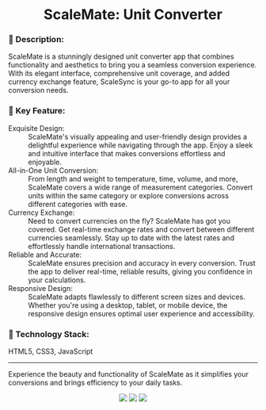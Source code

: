 <h1 align="center">ScaleMate: Unit Converter</h1>
<p style="font-style:italic;">
<h3>📌 Description:</h3>

<p>ScaleMate is a stunningly designed unit converter app that combines functionality and aesthetics to bring you a seamless conversion experience. With its elegant interface, comprehensive unit coverage, and added currency exchange feature, ScaleSync is your go-to app for all your conversion needs.</p>

<h3>📌 Key Feature:</h3>
<dl>
<dt>Exquisite Design:</dt><dd> ScaleMate's visually appealing and user-friendly design provides a delightful experience while navigating through the app. Enjoy a sleek and intuitive interface that makes conversions effortless and enjoyable.</dd>

<dt>All-in-One Unit Conversion:</dt><dd> From length and weight to temperature, time, volume, and more, ScaleMate covers a wide range of measurement categories. Convert units within the same category or explore conversions across different categories with ease.</dd>

<dt>Currency Exchange:</dt><dd> Need to convert currencies on the fly? ScaleMate has got you covered. Get real-time exchange rates and convert between different currencies seamlessly. Stay up to date with the latest rates and effortlessly handle international transactions.</dd>

<dt>Reliable and Accurate:</dt><dd> ScaleMate ensures precision and accuracy in every conversion. Trust the app to deliver real-time, reliable results, giving you confidence in your calculations.</dd>

<dt>Responsive Design:</dt><dd> ScaleMate adapts flawlessly to different screen sizes and devices. Whether you're using a desktop, tablet, or mobile device, the responsive design ensures optimal user experience and accessibility.</dd>

</dl>
<h3>📌 Technology Stack:</h3>

<p>
HTML5, CSS3, JavaScript
</p>
<hr>
<p>Experience the beauty and functionality of ScaleMate as it simplifies your conversions and brings efficiency to your daily tasks.
</p>
<div align = "center">
<img src="https://forthebadge.com/images/badges/validated-html5.svg">
<img src="https://forthebadge.com/images/badges/uses-css.svg">
<img src="https://forthebadge.com/images/badges/made-with-javascript.svg">
</div>